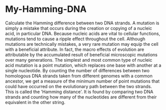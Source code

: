 # My-Hamming-DNA
Calculate the Hamming difference between two DNA strands.  A mutation is simply a mistake that occurs during the creation or copying of a nucleic acid, in particular DNA. Because nucleic acids are vital to cellular functions, mutations tend to cause a ripple effect throughout the cell. Although mutations are technically mistakes, a very rare mutation may equip the cell with a beneficial attribute. In fact, the macro effects of evolution are attributable by the accumulated result of beneficial microscopic mutations over many generations.  The simplest and most common type of nucleic acid mutation is a point mutation, which replaces one base with another at a single nucleotide.  By counting the number of differences between two homologous DNA strands taken from different genomes with a common ancestor, we get a measure of the minimum number of point mutations that could have occurred on the evolutionary path between the two strands.  This is called the 'Hamming distance'.  It is found by comparing two DNA strands and counting how many of the nucleotides are different from their equivalent in the other string.
